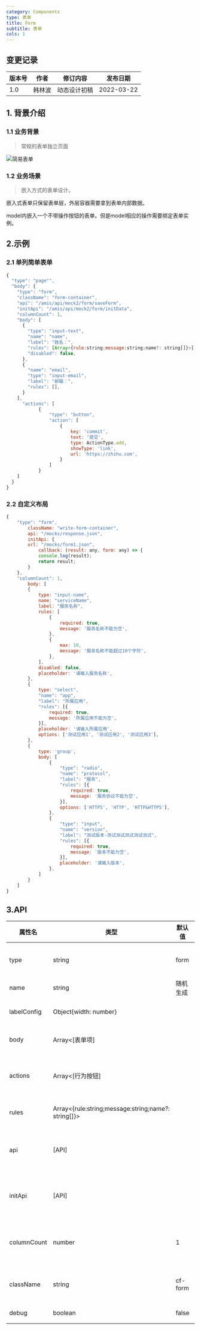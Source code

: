 ```yaml
---
category: Components
type: 表单
title: Form
subtitle: 表单
cols: 1
---
```


## 变更记录
| **版本号** | **作者** | **修订内容** | **发布日期** |
| --- | --- | --- | --- |
| 1.0 | 韩林波 | 动态设计初稿 | 2022-03-22 |



## 1. 背景介绍
### 1.1 业务背景
> 常规的表单独立页面


![简易表单](https://apusic-1251618686.cos.ap-guangzhou.myqcloud.com/simple-form.png)


### 1.2 业务场景
> 嵌入方式的表单设计。

嵌入式表单只保留表单层，外层容器需要拿到表单内部数据。

model内嵌入一个不带操作按钮的表单。但是model相应的操作需要绑定表单实例。


## 2.示例
### 2.1 单列简单表单
```javascript
{
  "type": "page"",
  "body": {
    "type": "form",
    "className": "form-container",  
    "api": "/amis/api/mock2/form/saveForm",
    "initApi": "/amis/api/mock2/form/initData",
    "columnCount": 1,
    "body": [
      {
        "type": "input-text",
        "name": "name",
        "label": "姓名：",
        "rules": [Array<{rule:string;message:string;name?: string[]}>],
        "disabled": false,
      },
      {
        "name": "email",
        "type": "input-email",
        "label": "邮箱：",
        "rules": [],
      }
    ],
      "actions": [
            {
                "type": "button",
                "action": [
                    {
                        key: 'commit',
                        text: '提交',
                        type: ActionType.add,
                        showType: 'link',
                        url: 'https://zhihu.com',
                    }
                ]
            }
    ]
  }
}
```

### 2.2 自定义布局
```javascript
{
    "type": "form",
        className: "write-form-container",
        api: "/mocks/response.json",
        initApi: {
        url: "/mocks/form1.json",
            callback: (result: any, form: any) => {
            console.log(result);
            return result;
        }
    },
    "columnCount": 1,
        body: [
        {
            type: "input-name",
            name: "serviceName",
            label: "服务名称",
            rules: [
                {
                    required: true,
                    message: '服务名称不能为空',
                },
                {
                    max: 10,
                    message: '服务名称不能超过10个字符',
                },
            ],
            disabled: false,
            placeholder: '请输入服务名称',
        },
        {
            type: "select",
            "name": "app",
            "label": "所属应用",
            "rules": [{
                required: true,
                message: '所属应用不能为空',
            }],
            placeholder: '请输入所属应用',
            options: ['测试应用1', '测试应用2', '测试应用3'],
        },
        {
            type: 'group',
            body: [
                {
                    "type": "radio",
                    "name": "protocol",
                    "label": "服务",
                    "rules": [{
                        required: true,
                        message: '服务协议不能为空',
                    }],
                    options: ['HTTPS', 'HTTP', 'HTTP&HTTPS'],
                },
                {
                    "type": "input",
                    "name": "version",
                    "label": "测试版本-测试测试测试测试测试",
                    "rules": [{
                        required: true,
                        message: '版本不能为空',
                    }],
                    placeholder: '请输入版本',
                },
            ]
        }
    ]
}
```

## 3.API
| **属性名**     | **类型**                                             | **默认值** | **说明**         |
|-------------|----------------------------------------------------|---------|----------------|
| type        | string                                             | form    | "form" 指定为 Form 渲染器 |
| name        | string                                             | 随机生成    | 表单命名           |
| labelConfig | Object{width: number}                              |         |          表单label配置项      |
| body        | Array<[表单项]                                      |         | Form 表单项集合     |
| actions     | Array<[行为按钮]                                     |         | Form 提交按钮，成员为 Action |
| rules       | Array<{rule:string;message:string;name?: string[]}> |         | 表单组合校验规则       |
| api         | [API]                                              |         | Form 用来保存数据的 api。 |
| initApi     | [API]                                              |         | Form 用来获取初始数据的 api。 |
| columnCount | number                                             | 1       | 表单项显示为几列。支持1-4列 |
| className   | string                                             | cf-form | 外层 Dom 的类名。    |
| debug       | boolean                                            | false   | 调试模式           |
